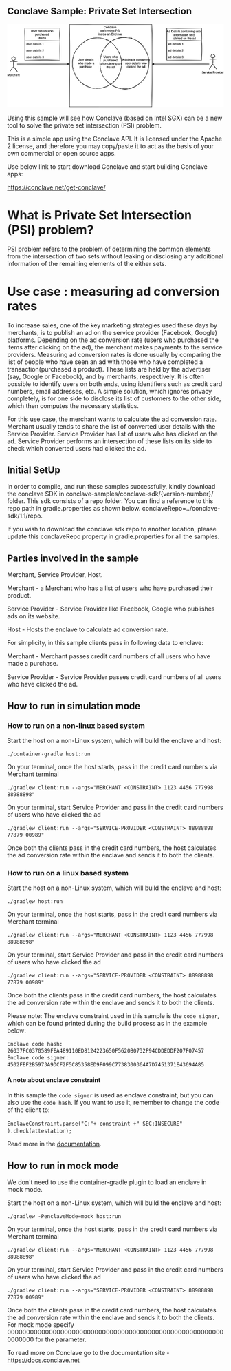 ## Conclave Sample: Private Set Intersection

<p align="center">
  <img src="./psi.png" alt="Corda" width="600">
</p>

Using this sample will see how Conclave (based on Intel SGX) can be a new tool to solve the private set intersection (PSI) problem.

This is a simple app using the Conclave API. It is licensed under the Apache 2 license, and therefore you may 
copy/paste it to act as the basis of your own commercial or open source apps.

Use below link to start download Conclave and start building Conclave apps:

https://conclave.net/get-conclave/
        
# What is Private Set Intersection (PSI) problem?

PSI problem refers to the problem of determining the common elements from the intersection of two sets without leaking or disclosing any 
additional information of the remaining elements of the either sets.

# Use case : measuring ad conversion rates

To increase sales, one of the key marketing strategies used these days by merchants, is to publish an ad on the service 
provider (Facebook, Google) platforms.
Depending on the ad conversion rate (users who purchased the items after clicking on the ad), the merchant makes payments
to the service providers.
Measuring ad conversion rates is done usually by comparing the list of people who have seen an ad with those who have 
completed a transaction(purchased a product). 
These lists are held by the advertiser (say, Google or Facebook), and by merchants, respectively. 
It is often possible to identify users on both ends, using identifiers such as credit card numbers, email addresses, etc. 
A simple solution, which ignores privacy completely, is for one side to disclose its list of customers to the other side, 
which then computes the necessary statistics. 

For this use case, the merchant wants to calculate the ad conversion rate. Merchant usually tends to share the list of 
converted user details with the Service Provider.
Service Provider has list of users who has clicked on the ad. Service Provider performs an intersection of these lists 
on its side to check which converted users had clicked the ad.

## Initial SetUp

In order to compile, and run these samples successfully, kindly download the conclave SDK in conclave-samples/conclave-sdk/{version-number}/ folder.
This sdk consists of a repo folder. You can find a reference to this repo path in gradle.properties as shown below.
conclaveRepo=../conclave-sdk/1.1/repo.

If you wish to download the conclave sdk repo to another location, please update this conclaveRepo property in
gradle.properties for all the samples.

## Parties involved in the sample
Merchant, Service Provider, Host.

Merchant - a Merchant who has a list of users who have purchased their product.  

Service Provider - Service Provider like Facebook, Google who publishes ads on its website.

Host - Hosts the enclave to calculate ad conversion rate.

For simplicity, in this sample clients pass in following data to enclave:

Merchant - Merchant passes credit card numbers of all users who have made a purchase.

Service Provider - Service Provider passes credit card numbers of all users who have clicked the ad.

## How to run in simulation mode

### How to run on a non-linux based system

Start the host on a non-Linux system, which will build the enclave and host:

    ./container-gradle host:run

On your terminal, once the host starts, pass in the credit card numbers via Merchant terminal

    ./gradlew client:run --args="MERCHANT <CONSTRAINT> 1123 4456 777998 88988898"

On your terminal, start Service Provider and pass in the credit card numbers of users who have clicked the ad

    ./gradlew client:run --args="SERVICE-PROVIDER <CONSTRAINT> 88988898 77879 00989"

Once both the clients pass in the credit card numbers, the host calculates the ad conversion rate within the enclave and sends it to both the clients.

### How to run on a linux based system

Start the host on a non-Linux system, which will build the enclave and host:

    ./gradlew host:run

On your terminal, once the host starts, pass in the credit card numbers via Merchant terminal

    ./gradlew client:run --args="MERCHANT <CONSTRAINT> 1123 4456 777998 88988898"

On your terminal, start Service Provider and pass in the credit card numbers of users who have clicked the ad

    ./gradlew client:run --args="SERVICE-PROVIDER <CONSTRAINT> 88988898 77879 00989"

Once both the clients pass in the credit card numbers, the host calculates the ad conversion rate within the enclave and sends it to both the clients.

Please note:
The enclave constraint used in this sample is the `code signer`,  which can be found printed during the build process as in the example below:

```
Enclave code hash:   26037FC0370589FEA489110ED8124223650F5620B0732F94CDDEDDF207F07457
Enclave code signer: 4502FEF2B5973A9DCF2F5C85358ED9F099C7738300364A7D7451371E43694A85
```

#### A note about enclave constraint
In this sample the `code signer` is used as enclave constraint, but you can also use the `code hash`. If you want to use it, remember to change the code of the client to:

`EnclaveConstraint.parse("C:"+ constraint +" SEC:INSECURE" ).check(attestation);`

Read more in the [documentation](https://docs.conclave.net/enclave-configuration.html#productid).

## How to run in mock mode

We don't need to use the container-gradle plugin to load an enclave in mock mode.

Start the host on a non-Linux system, which will build the enclave and host:

    ./gradlew -PenclaveMode=mock host:run

On your terminal, once the host starts, pass in the credit card numbers via Merchant terminal

    ./gradlew client:run --args="MERCHANT <CONSTRAINT> 1123 4456 777998 88988898"

On your terminal, start Service Provider and pass in the credit card numbers of users who have clicked the ad

    ./gradlew client:run --args="SERVICE-PROVIDER <CONSTRAINT> 88988898 77879 00989"

Once both the clients pass in the credit card numbers, the host calculates the ad conversion rate within the enclave and sends it to both the clients.
For mock mode specify 0000000000000000000000000000000000000000000000000000000000000000 for the <CONSTRAINT> parameter.

To read more on Conclave go to the documentation site - https://docs.conclave.net